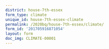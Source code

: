 ```yaml
---
district: house-7th-essex
form_type: climate
unique_id: house-7th-essex-climate
permalink: /2020bq/house-7th-essex/climate/
form_id: '201705916871054'
layout: form
doc_img: CLIMATE-00001
---
```

